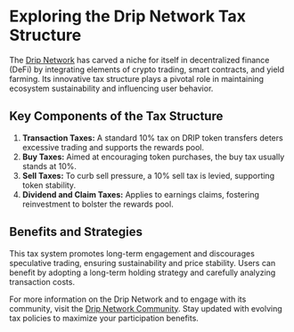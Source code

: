 # Exploring the Drip Network Tax Structure

The [Drip Network](https://drip.community/) has carved a niche for itself in decentralized finance (DeFi) by integrating elements of crypto trading, smart contracts, and yield farming. Its innovative tax structure plays a pivotal role in maintaining ecosystem sustainability and influencing user behavior.

## Key Components of the Tax Structure

1. **Transaction Taxes:** A standard 10% tax on DRIP token transfers deters excessive trading and supports the rewards pool.
2. **Buy Taxes:** Aimed at encouraging token purchases, the buy tax usually stands at 10%.
3. **Sell Taxes:** To curb sell pressure, a 10% sell tax is levied, supporting token stability.
4. **Dividend and Claim Taxes:** Applies to earnings claims, fostering reinvestment to bolster the rewards pool.

## Benefits and Strategies

This tax system promotes long-term engagement and discourages speculative trading, ensuring sustainability and price stability. Users can benefit by adopting a long-term holding strategy and carefully analyzing transaction costs.

For more information on the Drip Network and to engage with its community, visit the [Drip Network Community](https://drip.community/). Stay updated with evolving tax policies to maximize your participation benefits.